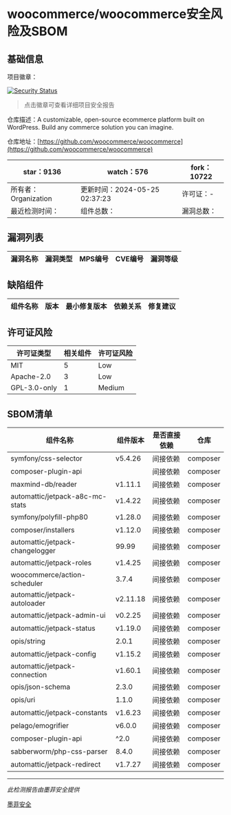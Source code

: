 # woocommerce/woocommerce安全风险及SBOM

## 基础信息

项目徽章：

[![Security Status](https://www.murphysec.com/platform3/v31/badge/1794080947780571136.svg)](https://www.murphysec.com/console/report/1694416112174133248/1794080947780571136)

> 点击徽章可查看详细项目安全报告

仓库描述：A customizable, open-source ecommerce platform built on WordPress. Build any commerce solution you can imagine.

仓库地址：[https://github.com/woocommerce/woocommerce](https://github.com/woocommerce/woocommerce)

| star：9136 | watch：576 | fork：10722 |
| ----------- | -------------- | ------------ |
| 所有者：Organization | 更新时间：2024-05-25 02:37:23 | 许可证：- |
| 最近检测时间： | 组件总数： | 漏洞总数： |




## 漏洞列表

| 漏洞名称 | 漏洞类型 | MPS编号 | CVE编号 | 漏洞等级 |
| ------- | ------ | ------- | ------ | ----- |





## 缺陷组件

| 组件名称 | 版本 | 最小修复版本 | 依赖关系 | 修复建议 |
| -------- | ---- | ------------ | -------- | -------- |





## 许可证风险

| 许可证类型 | 相关组件 | 许可证风险 |
| ---------- | -------- | ---------- |
|MIT|5|Low|
|Apache-2.0|3|Low|
|GPL-3.0-only|1|Medium|




## SBOM清单

| 组件名称 | 组件版本 | 是否直接依赖 | 仓库 |
| -------- | -------- | ------------ | ---- |
|symfony/css-selector|v5.4.26|间接依赖|composer|
|composer-plugin-api||间接依赖|composer|
|maxmind-db/reader|v1.11.1|间接依赖|composer|
|automattic/jetpack-a8c-mc-stats|v1.4.22|间接依赖|composer|
|symfony/polyfill-php80|v1.28.0|间接依赖|composer|
|composer/installers|v1.12.0|间接依赖|composer|
|automattic/jetpack-changelogger|99.99|间接依赖|composer|
|automattic/jetpack-roles|v1.4.25|间接依赖|composer|
|woocommerce/action-scheduler|3.7.4|间接依赖|composer|
|automattic/jetpack-autoloader|v2.11.18|间接依赖|composer|
|automattic/jetpack-admin-ui|v0.2.25|间接依赖|composer|
|automattic/jetpack-status|v1.19.0|间接依赖|composer|
|opis/string|2.0.1|间接依赖|composer|
|automattic/jetpack-config|v1.15.2|间接依赖|composer|
|automattic/jetpack-connection|v1.60.1|间接依赖|composer|
|opis/json-schema|2.3.0|间接依赖|composer|
|opis/uri|1.1.0|间接依赖|composer|
|automattic/jetpack-constants|v1.6.23|间接依赖|composer|
|pelago/emogrifier|v6.0.0|间接依赖|composer|
|composer-plugin-api|^2.0|间接依赖|composer|
|sabberworm/php-css-parser|8.4.0|间接依赖|composer|
|automattic/jetpack-redirect|v1.7.27|间接依赖|composer|


------

*此检测报告由墨菲安全提供*

[墨菲安全](www.murphysec.com)